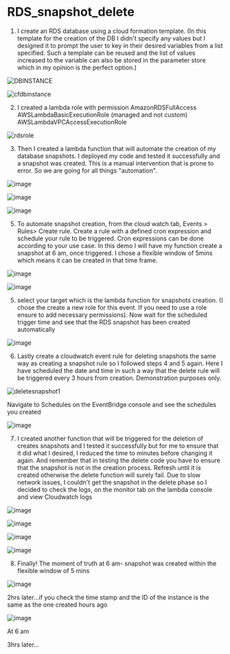 # RDS_snapshot_delete

1. I create  an RDS database using a cloud formation template. (In this template for the creation of the DB I didn't specify any values but I designed it to prompt the user to key in their desired variables from a list specified. Such a template can be reused and the list of values increased to the variable can also be stored in the parameter store which in my opinion is the perfect option.)
 
 
![DBINSTANCE](https://github.com/user-attachments/assets/c7408bff-a46d-48f6-a3dd-d86588a7bdc7)


![cfdbinstance](https://github.com/user-attachments/assets/42676b79-1da3-4ce1-99ff-655aa3fe5dfd)


2. I created a lambda role with permission 
	AmazonRDSFullAccess
	AWSLambdaBasicExecutionRole (managed and not custom)
	AWSLambdaVPCAccessExecutionRole

 ![rdsrole](https://github.com/user-attachments/assets/5d8b0563-d15f-4877-8740-95f258af9a59)

3. Then I created a lambda function that will automate the creation of my database snapshots. I deployed my code and tested it successfully and a snapshot was created. This is a manual intervention that is prone to error. So we are going for all things  "automation".

![image](https://github.com/user-attachments/assets/08e2ab39-e372-4cc9-88e1-f9435c577a42)

![image](https://github.com/user-attachments/assets/8d1b7cef-bb0f-4e7e-b2cb-ea40f25ef575)

![image](https://github.com/user-attachments/assets/8e2cc026-e627-411a-9de0-f4799ec3bf43)



   

	
5. To automate snapshot creation, from the cloud watch tab,  Events > Rules> Create rule. Create a rule with a defined cron expression and schedule your rule to be triggered.  Cron expressions can be done according to your use case. In this demo I will have my function create a snapshot at 6 am, once triggered. I chose a flexible window of 5mins which means it can be created in that time frame.

![image](https://github.com/user-attachments/assets/87cc018f-c7f7-4763-932d-ffa982a66e1f)

![image](https://github.com/user-attachments/assets/f2c89084-2261-40f5-9dea-c589ec952b31)

   


5. select your target which is the lambda function for snapshots creation.  (I chose the create a new role for this event. If you need to use a role ensure to add necessary permissions). Now wait for the scheduled trigger time and see that the RDS snapshot has been created automatically
   

![image](https://github.com/user-attachments/assets/23e6297c-5958-4b12-9788-f3bb720ecfcd)

 
	
6. Lastly create a cloudwatch event rule for deleting snapshots the same way as creating a snapshot rule so I followed steps 4 and 5 again. Here I have scheduled the date and time in such a way that the delete rule will be triggered every 3 hours from creation. Demonstration purposes only.

![deletesnapshot1](https://github.com/user-attachments/assets/daee59b3-8138-4540-baca-b5f4f73c4954)

Navigate to Schedules on the EventBridge console and see the schedules you created

![image](https://github.com/user-attachments/assets/482a9f54-0de0-415a-a5c4-17d96fab1ab9)


7. I created another function that will be triggered for the deletion of creates snapshots and I tested it successfully but for me to ensure that it did what I desired, I reduced the time to minutes before changing it again. And remember that in testing the delete code you have to ensure that the snapshot is not in the creation process. Refresh until it is created otherwise the delete function will surely fail. Due to slow network issues, I couldn't get the snapshot in the delete phase so I decided to check the logs, on the monitor tab on the lambda console and view Cloudwatch logs
	
![image](https://github.com/user-attachments/assets/e3bf4fb6-ce53-48ba-afbd-1da24a9b3224)

 ![image](https://github.com/user-attachments/assets/a669371a-d726-4805-a183-a42c402b5659)

 ![image](https://github.com/user-attachments/assets/3087468d-d0c4-454f-90e4-b4a086e21f82)

 ![image](https://github.com/user-attachments/assets/24e381d6-d920-4c93-9085-0e87f02c0c73)

8. Finally! The moment of truth
   at 6 am- snapshot was created within the flexible window of 5 mins

![image](https://github.com/user-attachments/assets/9c02c091-cce4-4f0d-a188-e27783bb1449)

2hrs later...if you check the time stamp and the ID of the instance is the same as the one created hours ago

![image](https://github.com/user-attachments/assets/b352ba6b-9de1-47e7-9fa9-258ef60fd9a4)



	
 At 6 am
 
3hrs later...

	



